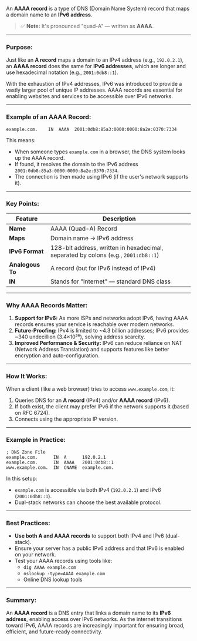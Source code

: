 An **AAAA record** is a type of DNS (Domain Name System) record that maps a domain name to an **IPv6 address**.

> ✅ **Note:** It's pronounced "quad-A" — written as **AAAA**.

---

### Purpose:

Just like an **A record** maps a domain to an IPv4 address (e.g., `192.0.2.1`), an **AAAA record** does the same for **IPv6 addresses**, which are longer and use hexadecimal notation (e.g., `2001:0db8::1`).

With the exhaustion of IPv4 addresses, IPv6 was introduced to provide a vastly larger pool of unique IP addresses. AAAA records are essential for enabling websites and services to be accessible over IPv6 networks.

---

### Example of an AAAA Record:

```
example.com.    IN  AAAA  2001:0db8:85a3:0000:0000:8a2e:0370:7334
```

This means:

- When someone types `example.com` in a browser, the DNS system looks up the AAAA record.
- If found, it resolves the domain to the IPv6 address `2001:0db8:85a3:0000:0000:8a2e:0370:7334`.
- The connection is then made using IPv6 (if the user's network supports it).

---

### Key Points:

| Feature          | Description                                                                        |
| ---------------- | ---------------------------------------------------------------------------------- |
| **Name**         | AAAA (Quad-A) Record                                                               |
| **Maps**         | Domain name → IPv6 address                                                         |
| **IPv6 Format**  | 128-bit address, written in hexadecimal, separated by colons (e.g., `2001:db8::1`) |
| **Analogous To** | A record (but for IPv6 instead of IPv4)                                            |
| **IN**           | Stands for "Internet" — standard DNS class                                         |

---

### Why AAAA Records Matter:

1. **Support for IPv6:** As more ISPs and networks adopt IPv6, having AAAA records ensures your service is reachable over modern networks.
2. **Future-Proofing:** IPv4 is limited to ~4.3 billion addresses; IPv6 provides ~340 undecillion (3.4×10³⁸), solving address scarcity.
3. **Improved Performance & Security:** IPv6 can reduce reliance on NAT (Network Address Translation) and supports features like better encryption and auto-configuration.

---

### How It Works:

When a client (like a web browser) tries to access `www.example.com`, it:

1. Queries DNS for an **A record** (IPv4) and/or **AAAA record** (IPv6).
2. If both exist, the client may prefer IPv6 if the network supports it (based on RFC 6724).
3. Connects using the appropriate IP version.

---

### Example in Practice:

```dns
; DNS Zone File
example.com.      IN  A      192.0.2.1
example.com.      IN  AAAA   2001:0db8::1
www.example.com.  IN  CNAME  example.com.
```

In this setup:

- `example.com` is accessible via both IPv4 (`192.0.2.1`) and IPv6 (`2001:0db8::1`).
- Dual-stack networks can choose the best available protocol.

---

### Best Practices:

- **Use both A and AAAA records** to support both IPv4 and IPv6 (dual-stack).
- Ensure your server has a public IPv6 address and that IPv6 is enabled on your network.
- Test your AAAA records using tools like:
  - `dig AAAA example.com`
  - `nslookup -type=AAAA example.com`
  - Online DNS lookup tools

---

### Summary:

An **AAAA record** is a DNS entry that links a domain name to its **IPv6 address**, enabling access over IPv6 networks. As the internet transitions toward IPv6, AAAA records are increasingly important for ensuring broad, efficient, and future-ready connectivity.
